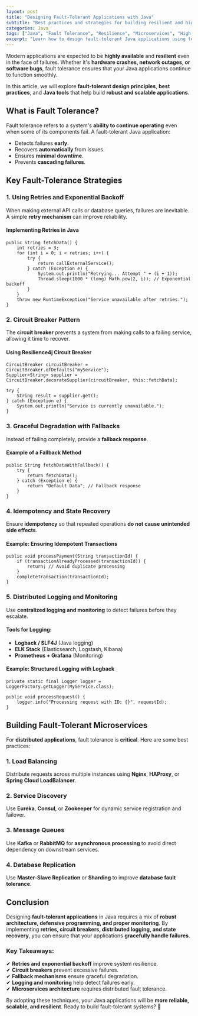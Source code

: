 ```yaml
---
layout: post
title: "Designing Fault-Tolerant Applications with Java"
subtitle: "Best practices and strategies for building resilient and highly available Java applications."
categories: Java
tags: ["Java", "Fault Tolerance", "Resilience", "Microservices", "High Availability", "Distributed Systems"]
excerpt: "Learn how to design fault-tolerant Java applications using techniques like retries, circuit breakers, distributed logging, and state recovery. Build robust systems that can handle failures gracefully."
---
```

Modern applications are expected to be **highly available** and **resilient** even in the face of failures. Whether it's **hardware crashes, network outages, or software bugs**, fault tolerance ensures that your Java applications continue to function smoothly.

In this article, we will explore **fault-tolerant design principles**, **best practices**, and **Java tools** that help build **robust and scalable applications**.

## What is Fault Tolerance?

Fault tolerance refers to a system's **ability to continue operating** even when some of its components fail. A fault-tolerant Java application:

- Detects failures **early**.
- Recovers **automatically** from issues.
- Ensures **minimal downtime**.
- Prevents **cascading failures**.

## Key Fault-Tolerance Strategies

### 1. Using Retries and Exponential Backoff

When making external API calls or database queries, failures are inevitable. A simple **retry mechanism** can improve reliability.

#### Implementing Retries in Java

```
public String fetchData() {
    int retries = 3;
    for (int i = 0; i < retries; i++) {
        try {
            return callExternalService();
        } catch (Exception e) {
            System.out.println("Retrying... Attempt " + (i + 1));
            Thread.sleep(1000 * (long) Math.pow(2, i)); // Exponential backoff
        }
    }
    throw new RuntimeException("Service unavailable after retries.");
}
```

### 2. Circuit Breaker Pattern

The **circuit breaker** prevents a system from making calls to a failing service, allowing it time to recover.

#### Using Resilience4j Circuit Breaker

```
CircuitBreaker circuitBreaker = CircuitBreaker.ofDefaults("myService");
Supplier<String> supplier = CircuitBreaker.decorateSupplier(circuitBreaker, this::fetchData);

try {
    String result = supplier.get();
} catch (Exception e) {
    System.out.println("Service is currently unavailable.");
}
```

### 3. Graceful Degradation with Fallbacks

Instead of failing completely, provide a **fallback response**.

#### Example of a Fallback Method

```
public String fetchDataWithFallback() {
    try {
        return fetchData();
    } catch (Exception e) {
        return "Default Data"; // Fallback response
    }
}
```

### 4. Idempotency and State Recovery

Ensure **idempotency** so that repeated operations **do not cause unintended side effects**.

#### Example: Ensuring Idempotent Transactions

```
public void processPayment(String transactionId) {
    if (transactionAlreadyProcessed(transactionId)) {
        return; // Avoid duplicate processing
    }
    completeTransaction(transactionId);
}
```

### 5. Distributed Logging and Monitoring

Use **centralized logging and monitoring** to detect failures before they escalate.

#### Tools for Logging:
- **Logback / SLF4J** (Java logging)
- **ELK Stack** (Elasticsearch, Logstash, Kibana)
- **Prometheus + Grafana** (Monitoring)

#### Example: Structured Logging with Logback

```
private static final Logger logger = LoggerFactory.getLogger(MyService.class);

public void processRequest() {
    logger.info("Processing request with ID: {}", requestId);
}
```

## Building Fault-Tolerant Microservices

For **distributed applications**, fault tolerance is **critical**. Here are some best practices:

### 1. Load Balancing
Distribute requests across multiple instances using **Nginx**, **HAProxy**, or **Spring Cloud LoadBalancer**.

### 2. Service Discovery
Use **Eureka**, **Consul**, or **Zookeeper** for dynamic service registration and failover.

### 3. Message Queues
Use **Kafka** or **RabbitMQ** for **asynchronous processing** to avoid direct dependency on downstream services.

### 4. Database Replication
Use **Master-Slave Replication** or **Sharding** to improve **database fault tolerance**.

## Conclusion

Designing **fault-tolerant applications** in Java requires a mix of **robust architecture, defensive programming, and proper monitoring**. By implementing **retries, circuit breakers, distributed logging, and state recovery**, you can ensure that your applications **gracefully handle failures**.

### Key Takeaways:
✔ **Retries and exponential backoff** improve system resilience.  
✔ **Circuit breakers** prevent excessive failures.  
✔ **Fallback mechanisms** ensure graceful degradation.  
✔ **Logging and monitoring** help detect failures early.  
✔ **Microservices architecture** requires distributed fault tolerance.

By adopting these techniques, your Java applications will be **more reliable, scalable, and resilient**. Ready to build fault-tolerant systems? 🚀
